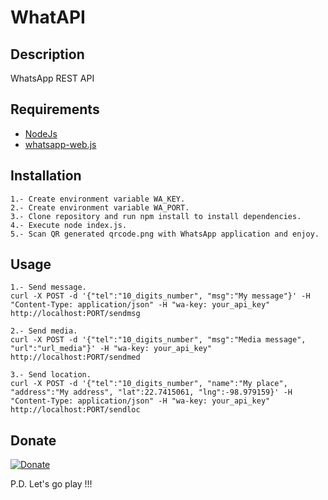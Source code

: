 # WhatAPI #

## Description ##
WhatsApp REST API

## Requirements ##
* [NodeJs](https://nodejs.org/en)
* [whatsapp-web.js](https://wwebjs.dev/)

## Installation ##
~~~
1.- Create environment variable WA_KEY.
2.- Create environment variable WA_PORT.
3.- Clone repository and run npm install to install dependencies.
4.- Execute node index.js.
5.- Scan QR generated qrcode.png with WhatsApp application and enjoy.
~~~

## Usage ##
~~~
1.- Send message.
curl -X POST -d '{"tel":"10_digits_number", "msg":"My message"}' -H "Content-Type: application/json" -H "wa-key: your_api_key" http://localhost:PORT/sendmsg

2.- Send media.
curl -X POST -d '{"tel":"10_digits_number", "msg":"Media message", "url":"url_media"}' -H "wa-key: your_api_key" http://localhost:PORT/sendmed

3.- Send location.
curl -X POST -d '{"tel":"10_digits_number", "name":"My place", "address":"My address", "lat":22.7415061, "lng":-98.979159}' -H "Content-Type: application/json" -H "wa-key: your_api_key" http://localhost:PORT/sendloc
~~~

## Donate ##
[![Donate](https://img.shields.io/badge/Donate-PayPal-green.svg)](https://www.paypal.com/cgi-bin/webscr?cmd=_s-xclick&hosted_button_id=GXT4C7UZ3HFA8)

P.D. Let's go play !!!